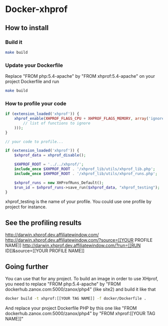 # Docker-xhprof

## How to install

### Build it

```sh
make build
```

### Update your Dockerfile

Replace "FROM php:5.4-apache" by "FROM xhprof:5.4-apache" on your project Dockerfile and run 
```sh
make build
```

### How to profile your code

```php
if (extension_loaded('xhprof')) {
    xhprof_enable(XHPROF_FLAGS_CPU + XHPROF_FLAGS_MEMORY, array('ignored_functions' => array(
        // list of functions to ignore
    )));
}

// your code to profile...

if (extension_loaded('xhprof')) {
    $xhprof_data = xhprof_disable();

    $XHPROF_ROOT = '../../xhprof/';
    include_once $XHPROF_ROOT . '/xhprof_lib/utils/xhprof_lib.php';
    include_once $XHPROF_ROOT . '/xhprof_lib/utils/xhprof_runs.php';

    $xhprof_runs = new XHProfRuns_Default();
    $run_id = $xhprof_runs->save_run($xhprof_data, "xhprof_testing");
}
```

xhprof_testing is the name of your profile. You could use one profile by project for instance.

## See the profiling results

http://darwin.xhprof.dev.affiliatewindow.com/
http://darwin.xhprof.dev.affiliatewindow.com/?source=[[YOUR PROFILE NAME]]
http://darwin.xhprof.dev.affiliatewindow.com/?run=[[RUN ID]]&source=[[YOUR PROFILE NAME]]

## Going further

You can use that for any project. To build an image in order to use XHprof, you need to replace "FROM php:5.4-apache" by "FROM dockerhub.zanox.com:5000/zanox/php4" (like site2) and build it like that
```sh
docker build -t xhprof:[[YOUR TAG NAME]] -f docker/Dockerfile .
```

And replace your project Dockerfile PHP by this one like "FROM dockerhub.zanox.com:5000/zanox/php4" by "FROM xhprof:[[YOUR TAG NAME]]"
